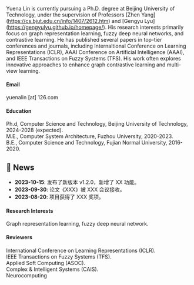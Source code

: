 

<!-- [![senli1073](https://img.shields.io/badge/senli1073-github-blue?logo=github)](https://github.com/senli1073) -->

Yuena Lin is currently pursuing a Ph.D. degree at Beijing University of Technology, under the supervision of Professors [Zhen Yang] (https://cs.bjut.edu.cn/info/1407/2612.htm) and [Gengyu Lyu] (https://gengyulyu.github.io/homepage/). His research interests primarily focus on graph representation learning, fuzzy deep neural networks, and contrastive learning. He has published several papers in top-tier conferences and journals, including Internaltional Conference on Learning Representations (ICLR), AAAI Conference on Artificial Intelligence (AAAI), and IEEE Transactions on Fuzzy Systems (TFS). His work often explores innovative approaches to enhance graph contrastive learning and multi-view learning.

#### Email
yuenalin [at] 126.com

#### Education
Ph.d, Computer Science and Technology, Beijing University of Technology, 2024-2028 (expected).\
M.E., Computer System Architecture, Fuzhou University, 2020-2023.\
B.E., Computer Science and Technology, Fujian Normal University, 2016-2020.

## 📢 News

- **2023-10-15**: 发布了新版本 v1.2.0，新增了 XX 功能。
- **2023-09-30**: 论文《XXX》被 XXX 会议接收。
- **2023-08-20**: 项目获得了 XXX 奖项。

#### Research Interests
Graph representation learning, fuzzy deep neural network.

#### Reviewers
International Conference on Learning Representations (ICLR).\
IEEE Transactions on Fuzzy Systems (TFS).\
Applied Soft Computing (ASOC).\
Complex & Intelligent Systems (CAIS).\
Neurocomputing
